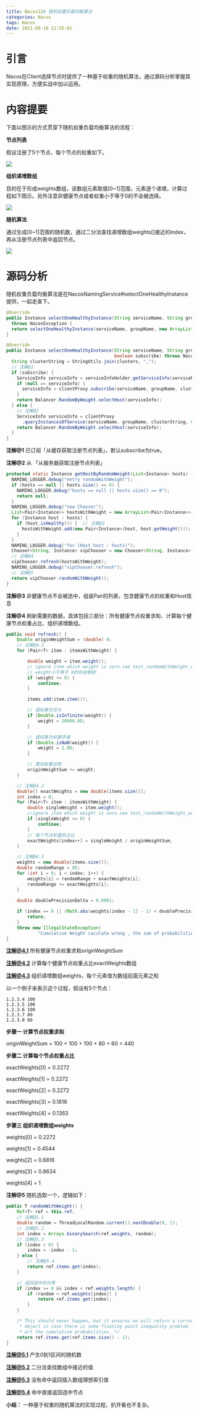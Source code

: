 ```yaml
---
title: Nacos12# 随机权重负载均衡算法
categories: Nacos
tags: Nacos
date: 2021-08-10 11:55:01
---
```




# 引言

Nacos在Client选择节点时提供了一种基于权重的随机算法，通过源码分析掌握其实现原理，方便实战中加以运用。



# 内容提要

下面以图示的方式贯穿下随机权重负载均衡算法的流程：



**节点列表** 

假设注册了5个节点，每个节点的权重如下。

![](https://gitee.com/laoliangcode/md-picture/raw/master/img/%E7%A4%BA%E4%BE%8B%E6%B3%A8%E5%86%8C%E8%8A%82%E7%82%B9%E5%88%97%E8%A1%A8.png)



**组织递增数组** 

目的在于形成weights数组，该数组元素取值[0~1]范围，元素逐个递增，计算过程如下图示。另外注意非健康节点或者权重小于等于0的不会被选择。

![](https://gitee.com/laoliangcode/md-picture/raw/master/img/%E7%BB%84%E7%BB%87%E9%80%92%E5%A2%9E%E6%95%B0%E7%BB%84.png)



**随机算法** 

通过生成[0~1]范围的随机数，通过二分法查找递增数组weights[]接近的index，再从注册节点列表中返回节点。

![](https://gitee.com/laoliangcode/md-picture/raw/master/img/%E6%9D%83%E9%87%8D%E9%9A%8F%E6%9C%BA%E7%AE%97%E6%B3%95%20(1).png)





# 源码分析

随机权重负载均衡算法是在NacosNamingService#selectOneHealthyInstance提供，一起走查下。

```java
@Override
public Instance selectOneHealthyInstance(String serviceName, String groupName, boolean subscribe)
  throws NacosException {
  return selectOneHealthyInstance(serviceName, groupName, new ArrayList<String>(), subscribe);
}
```

```java
@Override
public Instance selectOneHealthyInstance(String serviceName, String groupName, List<String> clusters,
                                         boolean subscribe) throws NacosException {
  String clusterString = StringUtils.join(clusters, ",");
  // 注解@1
  if (subscribe) {
    ServiceInfo serviceInfo = serviceInfoHolder.getServiceInfo(serviceName, groupName, clusterString);
    if (null == serviceInfo) {
      serviceInfo = clientProxy.subscribe(serviceName, groupName, clusterString);
    }
    return Balancer.RandomByWeight.selectHost(serviceInfo);
  } else {
    // 注解@2
    ServiceInfo serviceInfo = clientProxy
      .queryInstancesOfService(serviceName, groupName, clusterString, 0, false);
    return Balancer.RandomByWeight.selectHost(serviceInfo);
  }
}
```

**注解@1** 已订阅「从缓存获取注册节点列表」，默认subscribe为true。

**注解@2** 从 「从服务器获取注册节点列表」

```java
protected static Instance getHostByRandomWeight(List<Instance> hosts) {
  NAMING_LOGGER.debug("entry randomWithWeight");
  if (hosts == null || hosts.size() == 0) {
    NAMING_LOGGER.debug("hosts == null || hosts.size() == 0");
    return null;
  }
  NAMING_LOGGER.debug("new Chooser");
  List<Pair<Instance>> hostsWithWeight = new ArrayList<Pair<Instance>>();
  for (Instance host : hosts) {
    if (host.isHealthy()) {  // 注解@3
      hostsWithWeight.add(new Pair<Instance>(host, host.getWeight()));
    }
  }
  NAMING_LOGGER.debug("for (Host host : hosts)");
  Chooser<String, Instance> vipChooser = new Chooser<String, Instance>("www.taobao.com");
  // 注解@4
  vipChooser.refresh(hostsWithWeight);
  NAMING_LOGGER.debug("vipChooser.refresh");
  // 注解@5
  return vipChooser.randomWithWeight();
}
```

**注解@3** 非健康节点不会被选中，组装Pair的列表，包含健康节点的权重和Host信息

**注解@4** 刷新需要的数据，具体包括三部分：所有健康节点权重求和、计算每个健康节点权重占比、组织递增数组。

```java
public void refresh() {
    Double originWeightSum = (double) 0;
    // 注解@4.1
    for (Pair<T> item : itemsWithWeight) {

        double weight = item.weight();
        // ignore item which weight is zero.see test_randomWithWeight_weight0 in ChooserTest
        // weight小于等于 0的将会剔除
        if (weight <= 0) {
            continue;
        }

        items.add(item.item());

        // 值如果无穷大
        if (Double.isInfinite(weight)) {
            weight = 10000.0D;
        }

        // 值如果为非数字值
        if (Double.isNaN(weight)) {
            weight = 1.0D;
        }

        // 累加权重总和
        originWeightSum += weight;
    }

    // 注解@4.2
    double[] exactWeights = new double[items.size()];
    int index = 0;
    for (Pair<T> item : itemsWithWeight) {
        double singleWeight = item.weight();
        //ignore item which weight is zero.see test_randomWithWeight_weight0 in ChooserTest
        if (singleWeight <= 0) {
            continue;
        }
        // 每个节点权重的占比
        exactWeights[index++] = singleWeight / originWeightSum;
    }

    // 注解@4.3
    weights = new double[items.size()];
    double randomRange = 0D;
    for (int i = 0; i < index; i++) {
        weights[i] = randomRange + exactWeights[i];
        randomRange += exactWeights[i];
    }
		
    double doublePrecisionDelta = 0.0001;

    if (index == 0 || (Math.abs(weights[index - 1] - 1) < doublePrecisionDelta)) {
        return;
    }
    throw new IllegalStateException(
            "Cumulative Weight caculate wrong , the sum of probabilities does not equals 1.");
}
```

**注解@4.1** 所有健康节点权重求和originWeightSum

**注解@4.2** 计算每个健康节点权重占比exactWeights数组

**注解@4.3** 组织递增数组weights，每个元素值为数组前面元素之和



以一个例子来表示这个过程，假设有5个节点：

```44
1.2.3.4 100
1.2.3.5 100
1.2.3.6	100
1.2.3.7	80
1.2.3.8	60
```

**步骤一  计算节点权重求和** 

originWeightSum = 100 + 100 + 100 + 80 + 60 = 440



**步骤二 计算每个节点权重占比** 

exactWeights[0] = 0.2272

exactWeights[1] = 0.2272

exactWeights[2] = 0.2272

exactWeights[3] = 0.1818

exactWeights[4] = 0.1363



**步骤三 组织递增数组weights** 

weights[0] = 0.2272

weights[1] = 0.4544

weights[2] = 0.6816

weights[3] = 0.8634

weights[4] = 1



**注解@5** 随机选取一个，逻辑如下：

```java
public T randomWithWeight() {
    Ref<T> ref = this.ref;
    // 注解@5.1
    double random = ThreadLocalRandom.current().nextDouble(0, 1);
    // 注解@5.2
    int index = Arrays.binarySearch(ref.weights, random);
    // 注解@5.3
    if (index < 0) {
        index = -index - 1;
    } else {
        // 注解@5.4
        return ref.items.get(index);
    }

    // 返回选中的元素
    if (index >= 0 && index < ref.weights.length) {
        if (random < ref.weights[index]) {
            return ref.items.get(index);
        }
    }

    /* This should never happen, but it ensures we will return a correct
     * object in case there is some floating point inequality problem
     * wrt the cumulative probabilities. */
    return ref.items.get(ref.items.size() - 1);
}
```

**注解@5.1** 产生0到1区间的随机数

**注解@5.2** 二分法查找数组中接近的值

**注解@5.3**  没有命中返回插入数组理想索引值

**注解@5.4** 命中直接返回选中节点



**小结：** 一种基于权重的随机算法的实现过程，扒开看也不复杂。













